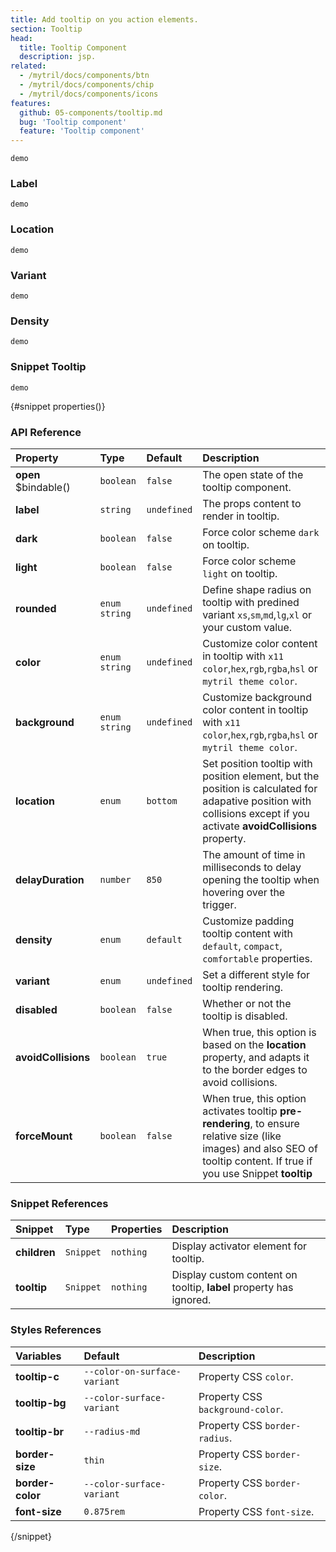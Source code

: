 ```yaml
---
title: Add tooltip on you action elements.
section: Tooltip
head:
  title: Tooltip Component
  description: jsp.
related:
  - /mytril/docs/components/btn
  - /mytril/docs/components/chip
  - /mytril/docs/components/icons
features:
  github: 05-components/tooltip.md
  bug: 'Tooltip component'
  feature: 'Tooltip component'
---
```


<script>
    import Code from "$components-docs/code.svelte"
	import TooltipHead from '$content/mytril/examples/tooltip-head.svelte';
	import TooltipLocation from '$content/mytril/examples/tooltip-location.svelte';
	import TooltipLabel from '$content/mytril/examples/tooltip-label.svelte';
	import TooltipVariant from '$content/mytril/examples/tooltip-variant.svelte';
	import TooltipDensity from '$content/mytril/examples/tooltip-density.svelte';
	import TooltipSnippetTooltip from '$content/mytril/examples/tooltip-snippet-tooltip.svelte';
</script>

<Code previewOnly file={TooltipHead}>demo</Code>

### Label

<Code file={TooltipLabel}>demo</Code>

### Location

<Code file={TooltipLocation}>demo</Code>

### Variant

<Code file={TooltipVariant}>demo</Code>

### Density

<Code file={TooltipDensity}>demo</Code>

### Snippet Tooltip

<Code file={TooltipSnippetTooltip}>demo</Code>

{#snippet properties()}

### API Reference

| Property             | Type            | Default     | Description                                                                                                                                                               |
| :------------------- | :-------------- | :---------- | :------------------------------------------------------------------------------------------------------------------------------------------------------------------------ |
| **open** $bindable() | `boolean`       | `false`     | The open state of the tooltip component.                                                                                                                                  |
| **label**            | `string`        | `undefined` | The props content to render in tooltip.                                                                                                                                   |
| **dark**             | `boolean`       | `false`     | Force color scheme `dark` on tooltip.                                                                                                                                     |
| **light**            | `boolean`       | `false`     | Force color scheme `light` on tooltip.                                                                                                                                    |
| **rounded**          | `enum` `string` | `undefined` | Define shape radius on tooltip with predined variant `xs`,`sm`,`md`,`lg`,`xl` or your custom value.                                                                       |
| **color**            | `enum` `string` | `undefined` | Customize color content in tooltip with `x11 color`,`hex`,`rgb`,`rgba`,`hsl` or `mytril theme color`.                                                                     |
| **background**       | `enum` `string` | `undefined` | Customize background color content in tooltip with `x11 color`,`hex`,`rgb`,`rgba`,`hsl` or `mytril theme color`.                                                          |
| **location**         | `enum`          | `bottom`    | Set position tooltip with position element, but the position is calculated for adapative position with collisions except if you activate **avoidCollisions** property.    |
| **delayDuration**    | `number`        | `850`       | The amount of time in milliseconds to delay opening the tooltip when hovering over the trigger.                                                                           |
| **density**          | `enum`          | `default`   | Customize padding tooltip content with `default`, `compact`, `comfortable` properties.                                                                                    |
| **variant**          | `enum`          | `undefined` | Set a different style for tooltip rendering.                                                                                                                              |
| **disabled**         | `boolean`       | `false`     | Whether or not the tooltip is disabled.                                                                                                                                   |
| **avoidCollisions**  | `boolean`       | `true`      | When true, this option is based on the **location** property, and adapts it to the border edges to avoid collisions.                                                      |
| **forceMount**       | `boolean`       | `false`     | When true, this option activates tooltip **pre-rendering**, to ensure relative size (like images) and also SEO of tooltip content. If true if you use Snippet **tooltip** |

### Snippet References

| Snippet      | Type      | Properties | Description                                                        |
| :----------- | :-------- | :--------- | :----------------------------------------------------------------- |
| **children** | `Snippet` | `nothing`  | Display activator element for tooltip.                             |
| **tooltip**  | `Snippet` | `nothing`  | Display custom content on tooltip, **label** property has ignored. |

### Styles References

| Variables        | Default                      | Description                      |
| :--------------- | :--------------------------- | :------------------------------- |
| **tooltip-c**    | `--color-on-surface-variant` | Property CSS `color`.            |
| **tooltip-bg**   | `--color-surface-variant`    | Property CSS `background-color`. |
| **tooltip-br**   | `--radius-md`                | Property CSS `border-radius`.    |
| **border-size**  | `thin`                       | Property CSS `border-size`.      |
| **border-color** | `--color-surface-variant`    | Property CSS `border-color`.     |
| **font-size**    | `0.875rem`                   | Property CSS `font-size`.        |

{/snippet}
